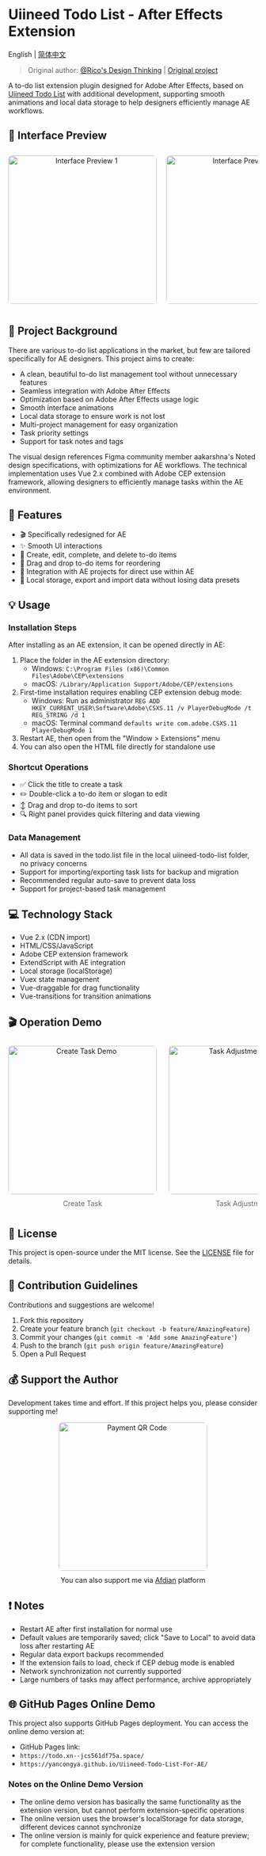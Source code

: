 # Uiineed Todo List - After Effects Extension

English | [简体中文](README.md)

> Original author: [@Rico's Design Thinking](https://www.xiaohongshu.com/user/profile/5f2b6903000000000101f51f) | [Original project](https://github.com/ricocc/uiineed-todo-list)

A to-do list extension plugin designed for Adobe After Effects, based on [Uiineed Todo List](https://github.com/ricocc/uiineed-todo-list) with additional development, supporting smooth animations and local data storage to help designers efficiently manage AE workflows.

## 📸 Interface Preview

<div align="center">
  <div style="overflow-x: auto; white-space: nowrap; padding: 10px 0;">
    <img src="public/img/sc/sc1.jpg" alt="Interface Preview 1" style="height: 300px; border-radius: 8px; margin-right: 15px; display: inline-block;">
    <img src="public/img/sc/sc2.jpg" alt="Interface Preview 2" style="height: 300px; border-radius: 8px; margin-right: 15px; display: inline-block;">
    <img src="public/img/sc/sc3.jpg" alt="Interface Preview 3" style="height: 300px; border-radius: 8px; margin-right: 15px; display: inline-block;">
    <img src="public/img/sc/sc4.jpg" alt="Interface Preview 4" style="height: 300px; border-radius: 8px; margin-right: 15px; display: inline-block;">
    <img src="public/img/sc/sc5.jpg" alt="Interface Preview 5" style="height: 300px; border-radius: 8px; display: inline-block;">
  </div>
</div>

## 📖 Project Background

There are various to-do list applications in the market, but few are tailored specifically for AE designers. This project aims to create:

- A clean, beautiful to-do list management tool without unnecessary features
- Seamless integration with Adobe After Effects
- Optimization based on Adobe After Effects usage logic
- Smooth interface animations
- Local data storage to ensure work is not lost
- Multi-project management for easy organization
- Task priority settings
- Support for task notes and tags

The visual design references Figma community member aakarshna's Noted design specifications, with optimizations for AE workflows. The technical implementation uses Vue 2.x combined with Adobe CEP extension framework, allowing designers to efficiently manage tasks within the AE environment.

## 🚀 Features

- 🎬 Specifically redesigned for AE
- ✨ Smooth UI interactions
- 📝 Create, edit, complete, and delete to-do items
- 🔗 Drag and drop to-do items for reordering
- 🔄 Integration with AE projects for direct use within AE
- 💾 Local storage, export and import data without losing data presets

## 💡 Usage

### Installation Steps

After installing as an AE extension, it can be opened directly in AE:

1. Place the folder in the AE extension directory:
   - Windows: `C:\Program Files (x86)\Common Files\Adobe\CEP\extensions`
   - macOS: `/Library/Application Support/Adobe/CEP/extensions`
2. First-time installation requires enabling CEP extension debug mode:
   - Windows: Run as administrator `REG ADD HKEY_CURRENT_USER\Software\Adobe\CSXS.11 /v PlayerDebugMode /t REG_STRING /d 1`
   - macOS: Terminal command `defaults write com.adobe.CSXS.11 PlayerDebugMode 1`
3. Restart AE, then open from the "Window > Extensions" menu
4. You can also open the HTML file directly for standalone use

### Shortcut Operations

- ✅ Click the title to create a task
- ✏️ Double-click a to-do item or slogan to edit
- ↕️ Drag and drop to-do items to sort
- 🔍 Right panel provides quick filtering and data viewing

### Data Management

- All data is saved in the todo.list file in the local uiineed-todo-list folder, no privacy concerns
- Support for importing/exporting task lists for backup and migration
- Recommended regular auto-save to prevent data loss
- Support for project-based task management

## 💻 Technology Stack

- Vue 2.x (CDN import)
- HTML/CSS/JavaScript
- Adobe CEP extension framework
- ExtendScript with AE integration
- Local storage (localStorage)
- Vuex state management
- Vue-draggable for drag functionality
- Vue-transitions for transition animations

## 🎬 Operation Demo

<div align="center">
  <div style="overflow-x: auto; white-space: nowrap; padding: 10px 0;">
    <div style="display: inline-block; margin-right: 20px; vertical-align: top; min-width: 300px;">
      <img src="public/img/sc/创建任务.webp" alt="Create Task Demo" style="width: 300px; border-radius: 8px; margin-bottom: 10px;">
      <p style="color: #666; font-size: 14px; text-align: center; margin: 0;">Create Task</p>
    </div>

<div style="display: inline-block; margin-right: 20px; vertical-align: top; min-width: 300px;">
  <img src="public/img/sc/任务调整.webp" alt="Task Adjustment Demo" style="width: 300px; border-radius: 8px; margin-bottom: 10px;">
  <p style="color: #666; font-size: 14px; text-align: center; margin: 0;">Task Adjustment</p>
</div>

<div style="display: inline-block; vertical-align: top; min-width: 300px;">
  <img src="public/img/sc/修改名字.webp" alt="Edit Name Demo" style="width: 300px; border-radius: 8px; margin-bottom: 10px;">
  <p style="color: #666; font-size: 14px; text-align: center; margin: 0;">Edit Name</p>
</div>
</div>
</div>


## 📄 License

This project is open-source under the MIT license. See the [LICENSE](./LICENSE) file for details.

## 🤝 Contribution Guidelines

Contributions and suggestions are welcome!

1. Fork this repository
2. Create your feature branch (`git checkout -b feature/AmazingFeature`)
3. Commit your changes (`git commit -m 'Add some AmazingFeature'`)
4. Push to the branch (`git push origin feature/AmazingFeature`)
5. Open a Pull Request

## 💰 Support the Author

Development takes time and effort. If this project helps you, please consider supporting me!

<div align="center">
  <img src="public/img/shoukuanma.jpg" alt="Payment QR Code" style="width: 300px; border-radius: 8px;">
  <p style="margin-top: 10px;">You can also support me via <a href="https://afdian.tv/a/tycon" target="_blank">Afdian</a> platform</p>
</div>

## ❗ Notes

- Restart AE after first installation for normal use
- Default values are temporarily saved; click "Save to Local" to avoid data loss after restarting AE
- Regular data export backups recommended
- If the extension fails to load, check if CEP debug mode is enabled
- Network synchronization not currently supported
- Large numbers of tasks may affect performance, archive appropriately

## 🌐 GitHub Pages Online Demo

This project also supports GitHub Pages deployment. You can access the online demo version at:

- GitHub Pages link:
- `https://todo.xn--jcs561df75a.space/`
- `https://yancongya.github.io/Uiineed-Todo-List-For-AE/`

### Notes on the Online Demo Version

- The online demo version has basically the same functionality as the extension version, but cannot perform extension-specific operations
- The online version uses the browser's localStorage for data storage, different devices cannot synchronize
- The online version is mainly for quick experience and feature preview; for complete functionality, please use the extension version
